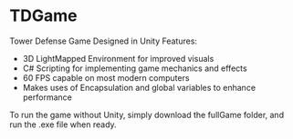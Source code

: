 # TDGame
Tower Defense Game Designed in Unity
Features:
+ 3D LightMapped Environment for improved visuals
+ C# Scripting for implementing game mechanics and effects
+ 60 FPS capable on most modern computers
+ Makes uses of Encapsulation and global variables to enhance performance

To run the game without Unity, simply download the fullGame folder, and run the .exe file when ready.
